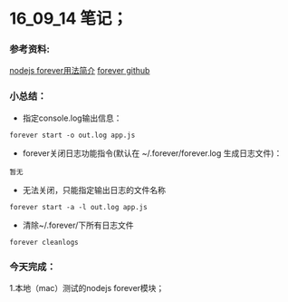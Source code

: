# 16_09_14 笔记；

### 参考资料:
[nodejs forever用法简介](http://tcrct.iteye.com/blog/2043644)
[forever github](https://github.com/foreverjs/forever)

### 小总结：
* 指定console.log输出信息：
```
forever start -o out.log app.js  
```

* forever关闭日志功能指令(默认在 ~/.forever/forever.log 生成日志文件)：
```
暂无
```

* 无法关闭，只能指定输出日志的文件名称
```
forever start -a -l out.log app.js  
```

* 清除~/.forever/下所有日志文件
```
forever cleanlogs
```

### 今天完成：
1.本地（mac）测试的nodejs forever模块；

